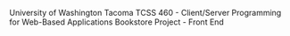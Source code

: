 University of Washington Tacoma
TCSS 460 - Client/Server Programming for Web-Based Applications
Bookstore Project - Front End
